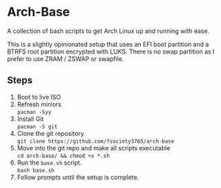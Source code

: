# Arch-Base
A collection of bash scripts to get Arch Linux up and running with ease.

This is a slightly opinionated setup that uses an EFI boot partition and a BTRFS root partition encrypted with LUKS. There is no swap partition as I prefer to use ZRAM / ZSWAP or swapfile. 

## Steps
1. Boot to live ISO
2. Refresh mirrors  
```pacman -Syy```
4. Install Git   
```pacman -S git```  
5. Clone the git repository  
```git clone https://github.com/fsociety3765/arch-base```
6. Move into the git repo and make all scripts executable  
```cd arch-base/ && chmod +x *.sh```
7. Run the `base.sh` script.  
```bash base.sh```  
8. Follow prompts until the setup is complete.
